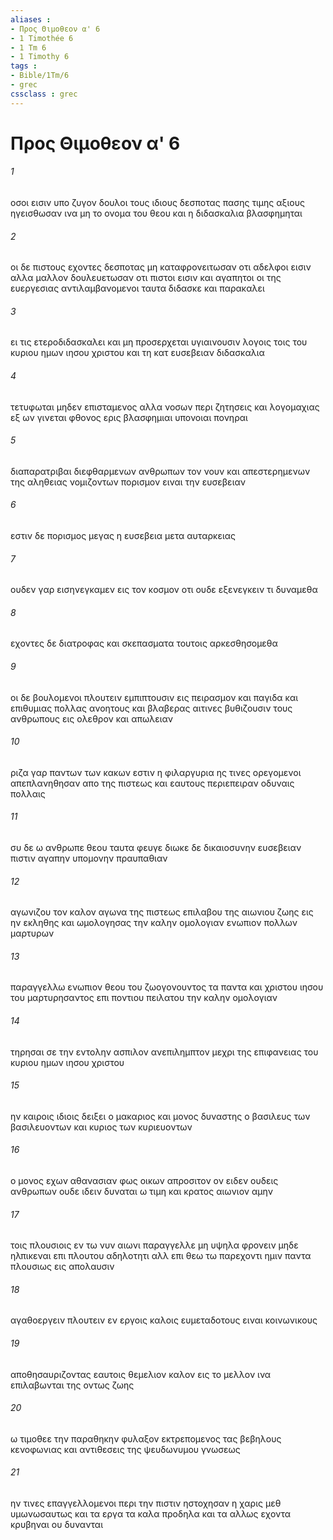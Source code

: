```yaml
---
aliases : 
- Προς Θιμοθεον α' 6
- 1 Timothée 6
- 1 Tm 6
- 1 Timothy 6
tags : 
- Bible/1Tm/6
- grec
cssclass : grec
---
```


# Προς Θιμοθεον α' 6

###### 1
οσοι εισιν υπο ζυγον δουλοι τους ιδιους δεσποτας πασης τιμης αξιους ηγεισθωσαν ινα μη το ονομα του θεου και η διδασκαλια βλασφημηται
###### 2
οι δε πιστους εχοντες δεσποτας μη καταφρονειτωσαν οτι αδελφοι εισιν αλλα μαλλον δουλευετωσαν οτι πιστοι εισιν και αγαπητοι οι της ευεργεσιας αντιλαμβανομενοι ταυτα διδασκε και παρακαλει
###### 3
ει τις ετεροδιδασκαλει και μη προσερχεται υγιαινουσιν λογοις τοις του κυριου ημων ιησου χριστου και τη κατ ευσεβειαν διδασκαλια
###### 4
τετυφωται μηδεν επισταμενος αλλα νοσων περι ζητησεις και λογομαχιας εξ ων γινεται φθονος ερις βλασφημιαι υπονοιαι πονηραι
###### 5
διαπαρατριβαι διεφθαρμενων ανθρωπων τον νουν και απεστερημενων της αληθειας νομιζοντων πορισμον ειναι την ευσεβειαν
###### 6
εστιν δε πορισμος μεγας η ευσεβεια μετα αυταρκειας
###### 7
ουδεν γαρ εισηνεγκαμεν εις τον κοσμον οτι ουδε εξενεγκειν τι δυναμεθα
###### 8
εχοντες δε διατροφας και σκεπασματα τουτοις αρκεσθησομεθα
###### 9
οι δε βουλομενοι πλουτειν εμπιπτουσιν εις πειρασμον και παγιδα και επιθυμιας πολλας ανοητους και βλαβερας αιτινες βυθιζουσιν τους ανθρωπους εις ολεθρον και απωλειαν
###### 10
ριζα γαρ παντων των κακων εστιν η φιλαργυρια ης τινες ορεγομενοι απεπλανηθησαν απο της πιστεως και εαυτους περιεπειραν οδυναις πολλαις
###### 11
συ δε ω ανθρωπε θεου ταυτα φευγε διωκε δε δικαιοσυνην ευσεβειαν πιστιν αγαπην υπομονην πραυπαθιαν
###### 12
αγωνιζου τον καλον αγωνα της πιστεως επιλαβου της αιωνιου ζωης εις ην εκληθης και ωμολογησας την καλην ομολογιαν ενωπιον πολλων μαρτυρων
###### 13
παραγγελλω ενωπιον θεου του ζωογονουντος τα παντα και χριστου ιησου του μαρτυρησαντος επι ποντιου πειλατου την καλην ομολογιαν
###### 14
τηρησαι σε την εντολην ασπιλον ανεπιλημπτον μεχρι της επιφανειας του κυριου ημων ιησου χριστου
###### 15
ην καιροις ιδιοις δειξει ο μακαριος και μονος δυναστης ο βασιλευς των βασιλευοντων και κυριος των κυριευοντων
###### 16
ο μονος εχων αθανασιαν φως οικων απροσιτον ον ειδεν ουδεις ανθρωπων ουδε ιδειν δυναται ω τιμη και κρατος αιωνιον αμην
###### 17
τοις πλουσιοις εν τω νυν αιωνι παραγγελλε μη υψηλα φρονειν μηδε ηλπικεναι επι πλουτου αδηλοτητι αλλ επι θεω τω παρεχοντι ημιν παντα πλουσιως εις απολαυσιν
###### 18
αγαθοεργειν πλουτειν εν εργοις καλοις ευμεταδοτους ειναι κοινωνικους
###### 19
αποθησαυριζοντας εαυτοις θεμελιον καλον εις το μελλον ινα επιλαβωνται της οντως ζωης
###### 20
ω τιμοθεε την παραθηκην φυλαξον εκτρεπομενος τας βεβηλους κενοφωνιας και αντιθεσεις της ψευδωνυμου γνωσεως
###### 21
ην τινες επαγγελλομενοι περι την πιστιν ηστοχησαν η χαρις μεθ υμωνωσαυτως και τα εργα τα καλα προδηλα και τα αλλως εχοντα κρυβηναι ου δυνανται
